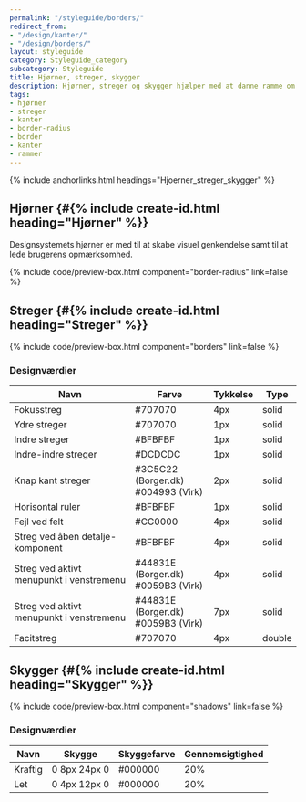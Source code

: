 ```yaml
---
permalink: "/styleguide/borders/"
redirect_from:
- "/design/kanter/"
- "/design/borders/"
layout: styleguide
category: Styleguide_category
subcategory: Styleguide
title: Hjørner, streger, skygger
description: Hjørner, streger og skygger hjælper med at danne ramme om indhold på siden.
tags:
- hjørner
- streger
- kanter
- border-radius
- border
- kanter
- rammer
---
```


{% include anchorlinks.html headings="Hjoerner_streger_skygger" %}

## Hjørner {#{% include create-id.html heading="Hjørner" %}}

Designsystemets hjørner er med til at skabe visuel genkendelse samt til at lede brugerens opmærksomhed.

{% include code/preview-box.html component="border-radius" link=false %}

## Streger {#{% include create-id.html heading="Streger" %}}

{% include code/preview-box.html component="borders" link=false %}

<h3>Designværdier</h3>
<table class="table table--borderless table--responsive-headers">
  <thead>
    <tr>
      <th>Navn</th>
      <th>Farve</th>
      <th>Tykkelse</th>
      <th>Type</th>
    </tr>
  </thead>
  <tbody>
    <tr>
      <td>Fokusstreg</td>
      <td>#707070</td>
      <td>4px</td>
      <td>solid</td>
    </tr>
    <tr>
      <td>Ydre streger</td>
      <td>#707070</td>
      <td>1px</td>
      <td>solid</td>
    </tr>
    <tr>
      <td>Indre streger</td>
      <td>#BFBFBF</td>
      <td>1px</td>
      <td>solid</td>
    </tr>
    <tr>
      <td>Indre-indre streger</td>
      <td>#DCDCDC</td>
      <td>1px</td>
      <td>solid</td>
    </tr>
    <tr>
      <td>Knap kant streger</td>
      <td>#3C5C22 (Borger.dk)<br>#004993 (Virk)</td>
      <td>2px</td>
      <td>solid</td>
    </tr>
    <tr>
      <td>Horisontal ruler</td>
      <td>#BFBFBF</td>
      <td>1px</td>
      <td>solid</td>
    </tr>
    <tr>
      <td>Fejl ved felt</td>
      <td>#CC0000</td>
      <td>4px</td>
      <td>solid</td>
    </tr>
    <tr>
      <td>Streg ved åben detalje-komponent</td>
      <td>#BFBFBF</td>
      <td>4px</td>
      <td>solid</td>
    </tr>
    <tr>
      <td>Streg ved aktivt menupunkt i venstremenu</td>
      <td>#44831E (Borger.dk)<br>#0059B3 (Virk)</td>
      <td>4px</td>
      <td>solid</td>
    </tr>
    <tr>
      <td>Streg ved aktivt menupunkt i venstremenu</td>
      <td>#44831E (Borger.dk)<br>#0059B3 (Virk)</td>
      <td>7px</td>
      <td>solid</td>
    </tr>
    <tr>
      <td>Facitstreg</td>
      <td>#707070</td>
      <td>4px</td>
      <td>double</td>
    </tr>
  </tbody>
</table>

## Skygger {#{% include create-id.html heading="Skygger" %}}

{% include code/preview-box.html component="shadows" link=false %}

<h3>Designværdier</h3>
<table class="table table--borderless table--responsive-headers">
  <thead>
    <tr>
      <th>Navn</th>
      <th>Skygge</th>
      <th>Skyggefarve</th>
      <th>Gennemsigtighed</th>
    </tr>
  </thead>
  <tbody>
    <tr>
      <td>Kraftig</td>
      <td>0 8px 24px 0</td>
      <td>#000000</td>
      <td>20%</td>
    </tr>
    <tr>
      <td>Let</td>
      <td>0 4px 12px 0</td>
      <td>#000000</td>
      <td>20%</td>
    </tr>
  </tbody>
</table>